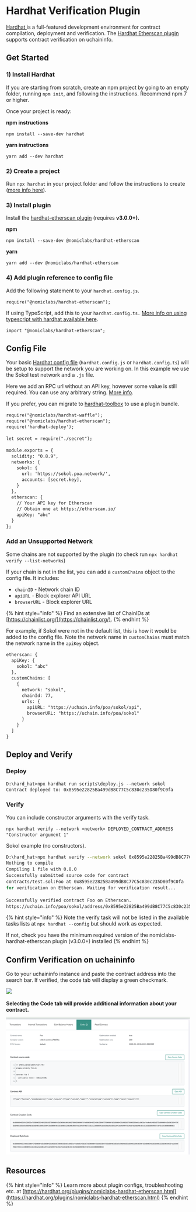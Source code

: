 # Hardhat Verification Plugin

[Hardhat ](https://hardhat.org/)is a full-featured development environment for contract compilation, deployment and verification. The [Hardhat Etherscan plugin](https://hardhat.org/plugins/nomiclabs-hardhat-etherscan.html) supports contract verification on uchaininfo.

## Get Started

### **1) Install Hardhat**

If you are starting from scratch, create an npm project by going to an empty folder, running `npm init`, and following the instructions. Recommend npm 7 or higher.

Once your project is ready:

**npm instructions**

```
npm install --save-dev hardhat
```

**yarn instructions**

```
yarn add --dev hardhat
```

### **2) Create a project**

Run `npx hardhat` in your project folder and follow the instructions to create ([more info here](https://hardhat.org/getting-started/#quick-start)).

### 3) Install plugin

Install the [hardhat-etherscan plugin](https://hardhat.org/plugins/nomiclabs-hardhat-etherscan.html) (requires **v3.0.0+).**

**npm**

```
npm install --save-dev @nomiclabs/hardhat-etherscan
```

**yarn**

```
yarn add --dev @nomiclabs/hardhat-etherscan
```

### 4) Add plugin reference to config file

Add the following statement to your `hardhat.config.js`.

```
require("@nomiclabs/hardhat-etherscan");
```

If using TypeScript, add this to your `hardhat.config.ts.` [More info on using typescript with hardhat available here](https://hardhat.org/guides/typescript.html#typescript-support).

```
import "@nomiclabs/hardhat-etherscan";
```

## Config File

Your basic [Hardhat config file](https://hardhat.org/config/) (`hardhat.config.js` or `hardhat.config.ts`) will be setup to support the network you are working on. In this example we use the Sokol test network and a `.js` file. &#x20;

Here we add an RPC url without an API key, however some value is still required. You can use any arbitrary string. [More info](https://hardhat.org/plugins/nomiclabs-hardhat-etherscan.html#multiple-api-keys-and-alternative-block-explorers).

If you prefer, you can migrate to [hardhat-toolbox](https://hardhat.org/hardhat-runner/plugins/nomicfoundation-hardhat-toolbox) to use a plugin bundle.

```
require("@nomiclabs/hardhat-waffle");
require("@nomiclabs/hardhat-etherscan");
require('hardhat-deploy');

let secret = require("./secret");

module.exports = {
  solidity: "0.8.9",
  networks: {
    sokol: {
      url: 'https://sokol.poa.network/',
      accounts: [secret.key],
    }
  },
  etherscan: {
    // Your API key for Etherscan
    // Obtain one at https://etherscan.io/
    apiKey: "abc"
  }
};
```

### Add an Unsupported Network

Some chains are not supported by the plugin (to check run `npx hardhat verify --list-networks`)

If your chain is not in the list, you can add a `customChains` object to the config file. It includes:

* `chainID` - Network chain ID
* `apiURL` - Block explorer API URL
* `browserURL` - Block explorer URL

{% hint style="info" %}
&#x20;Find an extensive list of ChainIDs at [https://chainlist.org/](https://chainlist.org/).
{% endhint %}

For example, if Sokol were not in the default list, this is how it would be added to the config file. Note the network name in `customChains` must match the  network name in the `apiKey` object.

```
etherscan: {
  apiKey: {
    sokol: "abc"
  },
  customChains: [
    {
      network: "sokol",
      chainId: 77,
      urls: {
        apiURL: "https://uchain.info/poa/sokol/api",
        browserURL: "https://uchain.info/poa/sokol"
      }
    }
  ]
}
```

## Deploy and Verify

### Deploy

```
D:\hard_hat>npx hardhat run scripts\deploy.js --network sokol
Contract deployed to: 0x8595e22825Ba499dB8C77C5c830c235D80f9C0fa
```

### Verify

You can include constructor arguments with the verify task.

```
npx hardhat verify --network <network> DEPLOYED_CONTRACT_ADDRESS "Constructor argument 1"
```

Sokol example (no constructors).

```bash
D:\hard_hat>npx hardhat verify --network sokol 0x8595e22825Ba499dB8C77C5c830c235D80f9C0fa 
Nothing to compile
Compiling 1 file with 0.8.0
Successfully submitted source code for contract
contracts/test.sol:Foo at 0x8595e22825Ba499dB8C77C5c830c235D80f9C0fa
for verification on Etherscan. Waiting for verification result...

Successfully verified contract Foo on Etherscan.
https://uchain.info/poa/sokol/address/0x8595e22825Ba499dB8C77C5c830c235D80f9C0fa#code
```

{% hint style="info" %}
Note the verify task will not be listed in the available tasks lists at `npx hardhat --config` but should work as expected.

If not, check you have the minimum required version of the nomiclabs-hardhat-etherscan plugin (v3.0.0+) installed
{% endhint %}

## Confirm Verification on uchaininfo

Go to your uchaininfo instance and paste the contract address into the search bar. If verified, the code tab will display a green checkmark.

![](../../../.gitbook/assets/uchaininfo-1.png)

**Selecting the Code tab will provide additional information about your contract.**

![](../../../.gitbook/assets/img2.png)

## Resources

{% hint style="info" %}
Learn more about plugin configs, troubleshooting etc. at [https://hardhat.org/plugins/nomiclabs-hardhat-etherscan.html](https://hardhat.org/plugins/nomiclabs-hardhat-etherscan.html)
{% endhint %}
